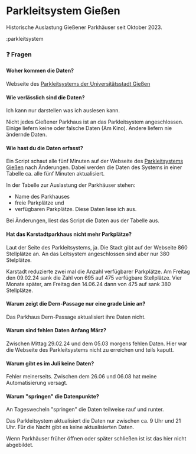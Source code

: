 # Parkleitsystem Gießen

Historische Auslastung Gießener Parkhäuser seit Oktober 2023.

:parkleitsystem


### ❓️ Fragen
#### Woher kommen die Daten?
Webseite des [Parkleitsystems der Universitätsstadt Gießen](https://www.giessen.de/Umwelt_und_Verkehr/Parken/)


#### Wie verlässlich sind die Daten?
Ich kann nur darstellen was ich auslesen kann.

Nicht jedes Gießener Parkhaus ist an das Parkleitsystem angeschlossen.
Einige liefern keine oder falsche Daten (Am Kino).
Andere liefern nie ändernde Daten.

#### Wie hast du die Daten erfasst?
Ein Script schaut alle fünf Minuten auf der Webseite des [Parkleitsystems Gießen](https://www.giessen.de/Umwelt_und_Verkehr/Parken/) nach Änderungen.
Dabei werden die Daten des Systems in einer Tabelle ca. alle fünf Minuten aktualisiert.

In der Tabelle zur Auslastung der Parkhäuser stehen:
- Name des Parkhauses
- freie Parkplätze und
- verfügbaren Parkplätze.
Diese Daten lese ich aus.

Bei Änderungen, liest das Script die Daten aus der Tabelle aus.

#### Hat das Karstadtparkhaus nicht mehr Parkplätze?
Laut der Seite des Parkleitsystems, ja.
Die Stadt gibt auf der Webseite 860 Stellplätze an.
An das Leitsystem angeschlossen sind aber nur 380 Stelplätze.

Karstadt reduzierte zwei mal die Anzahl verfügbarer Parkplätze.
Am Freitag den 09.02.24 sank die Zahl von 695 auf 475 verfügbare Stellplätze.
Vier Monate später, am Freitag den 14.06.24 dann von 475 auf sank 380 Stellplätze.


#### Warum zeigt die Dern-Passage nur eine grade Linie an?
Das Parkhaus Dern-Passage aktualisiert ihre Daten nicht.


#### Warum sind fehlen Daten Anfang März?
Zwischen Mittag 29.02.24 und dem 05.03 morgens fehlen Daten.
Hier war die Webseite des Parkleitsystems nicht zu erreichen und teils kaputt.

#### Warum gibt es im Juli keine Daten?
Fehler meinerseits.
Zwischen dem 26.06 und 06.08 hat meine Automatisierung versagt.

#### Warum "springen" die Datenpunkte?
An Tageswecheln "springen" die Daten teilweise rauf und runter.

Das Parkleitsystem aktualisiert die Daten nur zwischen ca. 9 Uhr und 21 Uhr.
Für die Nacht gibt es keine aktualisierten Daten.

Wenn Parkhäuser früher öffnen oder später schließen ist ist das hier nicht abgebildet.


